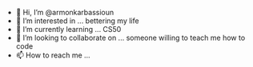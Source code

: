 - 👋 Hi, I’m @armonkarbassioun
- 👀 I’m interested in ... bettering my life
- 🌱 I’m currently learning ... CS50
- 💞️ I’m looking to collaborate on ... someone willing to teach me how to code 
- 📫 How to reach me ...

<!---
armonkarbassioun/armonkarbassioun is a ✨ special ✨ repository because its `README.md` (this file) appears on your GitHub profile.
You can click the Preview link to take a look at your changes.
--->
